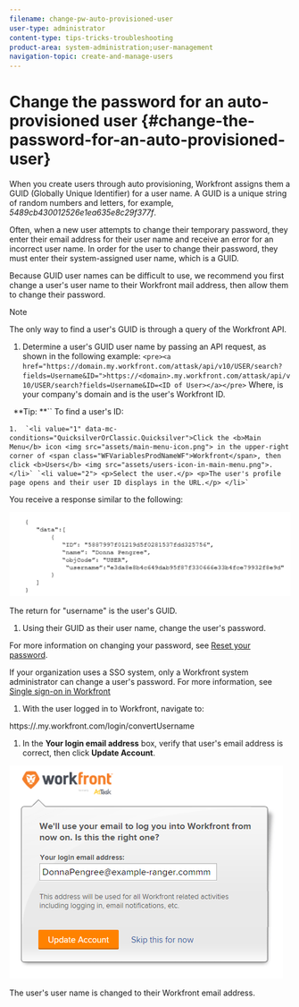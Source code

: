```yaml
---
filename: change-pw-auto-provisioned-user
user-type: administrator
content-type: tips-tricks-troubleshooting
product-area: system-administration;user-management
navigation-topic: create-and-manage-users
---
```





# Change the password for an auto-provisioned user {#change-the-password-for-an-auto-provisioned-user}

When you create users through auto provisioning, Workfront assigns them a GUID (Globally Unique Identifier) for a user name. A GUID&nbsp;is a unique string of random numbers and letters, for example, *5489cb430012526e1ea635e8c29f377f*. 


Often, when a new user attempts to change their temporary password, they enter their email address for their user name and receive an error for an incorrect user name. In order for the user to change their password, they must enter their system-assigned user name, which is a GUID. 


Because GUID user names can be difficult to use, we recommend you first change a user's user name to their Workfront mail address, then allow them to change their password.


>[!NOTE]
>
>The only way to find a user's GUID is through a query of the Workfront API.





1.  Determine a user's GUID user name by passing an API request, as shown in the following example:
   `<pre><a href="https://domain.my.workfront.com/attask/api/v10/USER/search?fields=Username&ID=">https://<domain>.my.workfront.com/attask/api/v10/USER/search?fields=Username&ID=<ID of User></a></pre>` Where, *<domain>* is your company's domain and *<ID of User>* is the user's Workfront ID. 

   ` `**Tip: **`` To find a user's ID:

    
    
    1.  `<li value="1" data-mc-conditions="QuicksilverOrClassic.Quicksilver">Click the <b>Main Menu</b> icon <img src="assets/main-menu-icon.png"> in the upper-right corner of <span class="WFVariablesProdNameWF">Workfront</span>, then click <b>Users</b> <img src="assets/users-icon-in-main-menu.png">. </li>` `<li value="2"> <p>Select the user.</p> <p>The user's profile page opens and their user ID displays in the URL.</p> </li>` 
    
    
    
   You receive a response similar to the following:


   ![](assets/getguid-600x180.png)




   The return for "username" is the user's GUID.

1.  Using their GUID as their user name, change the user's password.


   For more information on changing your password, see [Reset your password](reset-your-password.md).


   If your organization uses a SSO system, only a Workfront system administrator can change a user's password. For more information, see [Single sign-on in Workfront](sso-in-workfront.md)

1.  With the user logged in to Workfront, navigate to:


   https://<your domain>.my.workfront.com/login/convertUsername

1.  In the **Your login email address** box, verify that user's email address is correct, then click **Update Account**.


   ![](assets/guidusername.png)




   The user's user name is changed to their Workfront email address.



